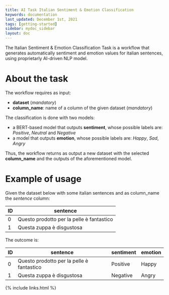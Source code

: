 ```yaml
---
title: AI Task Italian Sentiment & Emotion Classification
keywords: documentation
last_updated: December 1st, 2021
tags: [getting-started]
sidebar: mydoc_sidebar
layout: doc
---
```


The Italian Sentiment & Emotion Classification Task is a workflow that generates automatically sentiment and emotion values for italian sentences, using proprietarly AI-driven NLP model.


# About the task #

The workflow requires as input:
- **dataset** (*mandatory*)
- **column_name**: name of a column of the given dataset (*mandatory*)

The classification is done with two models:
- a BERT-based model that outputs **sentiment**, whose possible labels are: *Positive*, *Neutral* and *Negative*
- a model that outputs **emotion**, whose possible labels are: *Happy*, *Sad*, *Angry*

Thus, the workflow returns as output a new dataset with the selected **column_name** and the outputs of the aforementioned model.

# Example of usage #

Given the dataset below with some italian sentences and as column_name the *sentence* column:

|ID|sentence|
|--|-------------|
|0|Questo prodotto per la pelle è fantastico|
|1|Questa zuppa è disgustosa|

The outcome is:

|ID|sentence|sentiment|emotion|
|--|-------------|-|-|
|0 |Questo prodotto per la pelle è fantastico|Positive|Happy|
|1 |Questa zuppa è disgustosa|Negative|Angry|

{% include links.html %}
